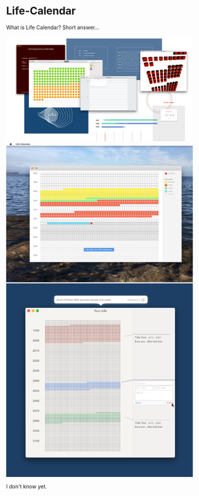 # Life-Calendar

What is Life Calendar? Short answer...

![Mockups 1](./Screenshots%20and%20mockups/Mockups%201.png)
![Life In Weeks Mockup](./Screenshots%20and%20mockups/Mockup%202%20-%20Basic%20%22Life%20In%20Weeks%22%20Idea.png)
![Mockups 3](./Screenshots%20and%20mockups/Mockups%203.png)

I don't know yet.
